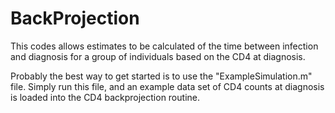 BackProjection
==============

This codes allows estimates to be calculated of the time between infection and diagnosis for a group of individuals based on the CD4 at diagnosis. 

Probably the best way to get started is to use the "ExampleSimulation.m" file. Simply run this file, and an example data set of CD4 counts at diagnosis is loaded into the CD4 backprojection routine. 

